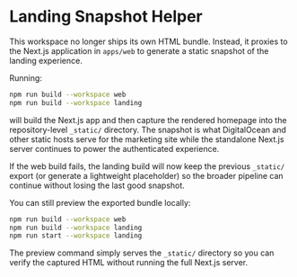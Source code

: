 # Landing Snapshot Helper

This workspace no longer ships its own HTML bundle. Instead, it proxies to the
Next.js application in `apps/web` to generate a static snapshot of the landing
experience.

Running:

```bash
npm run build --workspace web
npm run build --workspace landing
```

will build the Next.js app and then capture the rendered homepage into the
repository-level `_static/` directory. The snapshot is what DigitalOcean and
other static hosts serve for the marketing site while the standalone Next.js
server continues to power the authenticated experience.

If the web build fails, the landing build will now keep the previous `_static/`
export (or generate a lightweight placeholder) so the broader pipeline can
continue without losing the last good snapshot.

You can still preview the exported bundle locally:

```bash
npm run build --workspace web
npm run build --workspace landing
npm run start --workspace landing
```

The preview command simply serves the `_static/` directory so you can verify the
captured HTML without running the full Next.js server.
